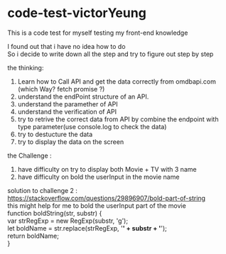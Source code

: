 # code-test-victorYeung
This is a code test for myself testing my front-end knowledge 

I found out that i have no idea how to do <br />
So i decide to write down all the step and try to figure out step by step

the thinking:
1. Learn how to Call API and get the data correctly from omdbapi.com (which Way? fetch promise ?)
2. understand the endPoint structure of an API. 
3. understand the paramether of API 
4. understand the verification of API 
5. try to retrive the correct data from API by combine the endpoint with type parameter(use console.log to check the data)
6. try to destucture the data 
7. try to display the data on the screen 


the Challenge :
1. have difficulty on try to display both Movie + TV with 3 name <br />
2. have difficulty on bold the userInput in the movie name <br />

solution to challenge 2 : <br />
https://stackoverflow.com/questions/29896907/bold-part-of-string <br />
this might help for me to bold the userInput part of the movie  <br />
function boldString(str, substr) { <br />
  var strRegExp = new RegExp(substr, 'g'); <br />
  let boldName = str.replace(strRegExp, '<b>' + substr + '</b>'); <br />
  return boldName; <br />
}
